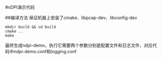 #nDPI演示代码

##编译方法
保证机器上安装了cmake、libpcap-dev、libconfig-dev
```
mkdir build && cd build
cmake ..
make
```
最终生成ndpi-demo，执行它需要两个参数分别是配置文件和日志文件，对应代码中ndpi-demo.conf和logging.conf

